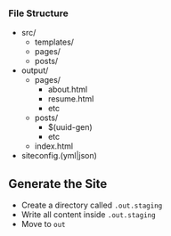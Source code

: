 ### File Structure

* src/
    * templates/
    * pages/
    * posts/
* output/
    * pages/
        * about.html
        * resume.html
        * etc
    * posts/
        * $(uuid-gen)
        * etc
    * index.html
* siteconfig.(yml|json)

## Generate the Site

* Create a directory called `.out.staging`
* Write all content inside `.out.staging`
* Move to `out`
